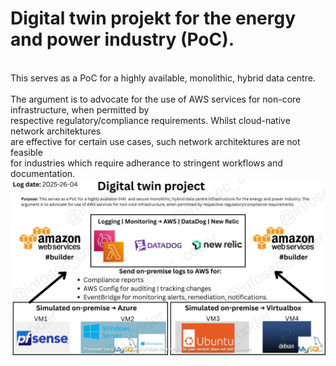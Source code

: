 # Digital twin projekt for the energy and power industry (PoC). 
<br> This serves as a PoC for a highly available, monolithic, hybrid data centre.
<br>
<br>The argument is to advocate for the use of AWS services for non-core infrastructure, when permitted by 
<br>respective regulatory/compliance requirements. Whilst cloud-native network architektures
<br>are effective for certain use cases, such network architektures are not feasible
<br>for industries which require adherance to stringent workflows and documentation.
<br>
![Alt text](/images/update_26_Avril_lc_WATERMARKED_lc.jpg)
